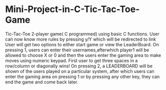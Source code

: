 # Mini-Project-in-C-Tic-Tac-Toe-Game

Tic-Tac-Toe 2-player game( C programmed) using basic C functions.
User can now know more rules by pressing y/Y which will be redirected to link
User will get two options to either start game or view the LeaderBoard.
On pressing 1, users can enter their usernames,afterwhich player1 will be allowed to choose X or 0 and then the users enter the gaming area to make moves using numeric keypad.
First user to get three spaces in a row/column or diagonally wins!
On pressing 2, a LEADERBOARD will be shown of the users played on a particular system, after which users can enter the gaming area on pressing 1 or by pressing any other key, they can end the game and come back later.
